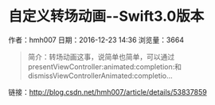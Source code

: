# 自定义转场动画--Swift3.0版本
作者：hmh007
日期：2016-12-23 14:36
浏览量：3664
> 简介：转场动画这事，说简单也简单，可以通过presentViewController:animated:completion:和dismissViewControllerAnimated:completio...

 链接：http://blog.csdn.net/hmh007/article/details/53837859
